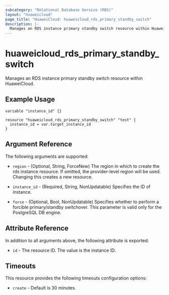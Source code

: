 ```yaml
---
subcategory: "Relational Database Service (RDS)"
layout: "huaweicloud"
page_title: "HuaweiCloud: huaweicloud_rds_primary_standby_switch"
description: |-
  Manages an RDS instance primary standby switch resource within HuaweiCloud.
---
```


# huaweicloud_rds_primary_standby_switch

Manages an RDS instance primary standby switch resource within HuaweiCloud.

## Example Usage

```hcl
variable "instance_id" {}

resource "huaweicloud_rds_primary_standby_switch" "test" {
  instance_id = var.target_instance_id
}
```

## Argument Reference

The following arguments are supported:

* `region` - (Optional, String, ForceNew) The region in which to create the rds instance resource. If omitted, the
  provider-level region will be used. Changing this creates a new resource.

* `instance_id` - (Required, String, NonUpdatable) Specifies the ID of instance.

* `force` - (Optional, Bool, NonUpdatable) Specifies whether to perform a forcible primary/standby switchover.
  This parameter is valid only for the PostgreSQL DB engine.

## Attribute Reference

In addition to all arguments above, the following attribute is exported:

* `id` - The resource ID. The value is the instance ID.

## Timeouts

This resource provides the following timeouts configuration options:

* `create` - Default is 30 minutes.
